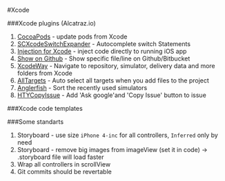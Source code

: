 #Xcode

###Xcode plugins (Alcatraz.io)
1. [CocoaPods](https://github.com/kattrali/cocoapods-xcode-plugin) - update pods from Xcode
2. [SCXcodeSwitchExpander](https://github.com/stefanceriu/SCXcodeSwitchExpander) - Autocomplete switch Statements
3. [Injection for Xcode](https://github.com/johnno1962/injectionforxcode) - inject code directly to running iOS app
4. [Show on Github](https://github.com/larsxschneider/ShowInGitHub) - Show specific file/line on Github/Bitbucket
5. [XcodeWay](https://github.com/onmyway133/XcodeWay) - Navigate to repository, simulator, delivery data and more folders from Xcode
6. [AllTargets](https://github.com/poboke/AllTargets) - Auto select all targets when you add files to the project
7. [Anglerfish](https://github.com/dealforest/Anglerfish) - Sort the recently used simulators
8. [HTYCopyIssue](https://github.com/hanton/CopyIssue-Xcode-Plugin) - Add 'Ask google'and 'Copy Issue' button to issue

###Xcode code templates


###Some standarts
1. Storyboard - use size `iPhone 4-inc` for all controllers, `Inferred` only by need
2. Storyboard - remove big images from imageView (set it in code) -> .storyboard file will load faster 
2. Wrap all controllers in scrollView
3. Git commits should be revertable
